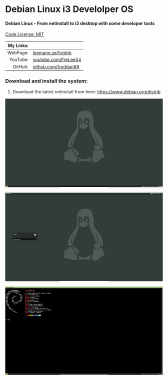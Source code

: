 # Debian Linux i3 Develolper OS

#### Debian Linux - From netinstall to i3 desktop with some developer tools

[Code License: MIT](https://choosealicense.com/licenses/mit/)

| My Links: |                                                               |
| --------: | ------------------------------------------------------------- |
|  WebPage: | [leemann.se/fredrik](http://www.leemann.se/fredrik)           |
|  YouTube: | [youtube.com/FreLee54](https://www.youtube.com/user/FreLee54) |
|   GitHub: | [github.com/freddan88](https://github.com/freddan88)          |

### Download and install the system:

1. Download the latest netinstall from here: https://www.debian.org/distrib

![Result](https://github.com/freddan88/debian-linux-i3-develolper/raw/master/images/03.jpg)

![Lightdm](https://github.com/freddan88/debian-linux-i3-develolper/raw/master/images/04.jpg)

![Neofetch](https://github.com/freddan88/debian-linux-i3-develolper/raw/master/images/02.jpg)
